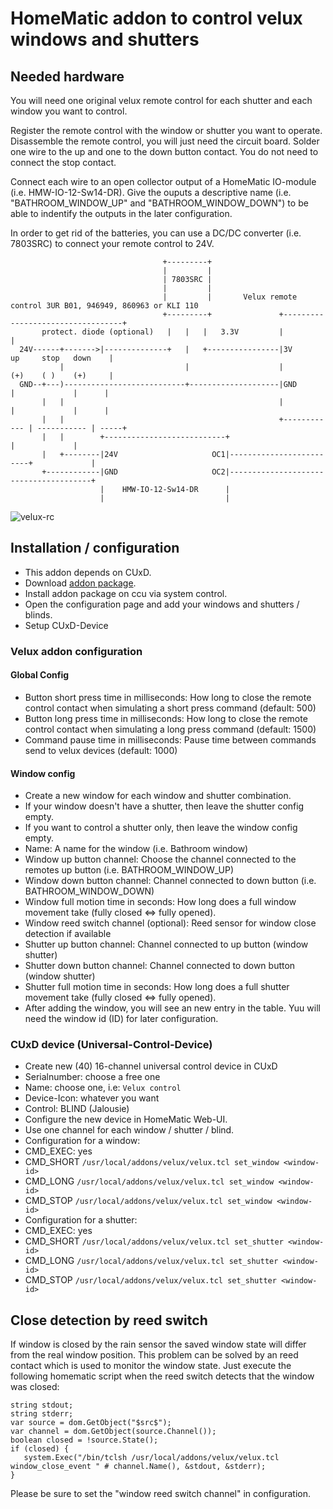 # HomeMatic addon to control velux windows and shutters

## Needed hardware
You will need one original velux remote control for each shutter and each window you want to control.

Register the remote control with the window or shutter you want to operate.
Disassemble the remote control, you will just need the circuit board.
Solder one wire to the up and one to the down button contact.
You do not need to connect the stop contact.

Connect each wire to an open collector output of a HomeMatic IO-module (i.e. HMW-IO-12-Sw14-DR).
Give the ouputs a descriptive name (i.e. "BATHROOM_WINDOW_UP" and "BATHROOM_WINDOW_DOWN") to be able to indentify the outputs in the later configuration.

In order to get rid of the batteries, you can use a DC/DC converter (i.e. 7803SRC) to connect your remote control to 24V.

```
                                  +---------+
                                  |         |
                                  | 7803SRC |
                                  |         |
                                  |         |       Velux remote control 3UR B01, 946949, 860963 or KLI 110
                                  +---------+               +----------------------------------+
       protect. diode (optional)   |   |   |   3.3V         |                                  |
  24V------+------->|--------------+   |   +----------------|3V          up     stop   down    |
           |                           |                    |            (+)    ( )    (+)     |
  GND--+---)---------------------------+--------------------|GND          |             |      |
       |   |                                                |             |             |      |
       |   |                                                +------------ | ----------- | -----+
       |   |        +---------------------------+                         |             |
       |   +--------|24V                     OC1|-------------------------+             |
       +------------|GND                     OC2|---------------------------------------+
                    |    HMW-IO-12-Sw14-DR      |
                    |                           |
```

![velux-rc](https://github.com/j-a-n/homematic-addon-velux/raw/master/doc/velux-rc.png)

## Installation / configuration
* This addon depends on CUxD.
* Download [addon package](https://github.com/j-a-n/homematic-addon-velux/raw/master/hm-velux.tar.gz).
* Install addon package on ccu via system control.
* Open the configuration page and add your windows and shutters / blinds.
* Setup CUxD-Device

### Velux addon configuration
#### Global Config
* Button short press time in milliseconds: How long to close the remote control contact when simulating a short press command (default: 500)
* Button long press time in milliseconds: How long to close the remote control contact when simulating a long press command (default: 1500)
* Command pause time in milliseconds: Pause time between commands send to velux devices (default: 1000)

#### Window config
* Create a new window for each window and shutter combination.
* If your window doesn't have a shutter, then leave the shutter config empty.
* If you want to control a shutter only, then leave the window config empty.
 * Name: A name for the window (i.e. Bathroom window)
 * Window up button channel: Choose the channel connected to the remotes up button (i.e. BATHROOM_WINDOW_UP)
 * Window down button channel: Channel connected to down button (i.e. BATHROOM_WINDOW_DOWN)
 * Window full motion time in seconds: How long does a full window movement take (fully closed <=> fully opened).
 * Window reed switch channel (optional): Reed sensor for window close detection if available
 * Shutter up button channel: Channel connected to up button (window shutter)
 * Shutter down button channel: Channel connected to down button (window shutter)
 * Shutter full motion time in seconds: How long does a full shutter movement take (fully closed <=> fully opened).
* After adding the window, you will see an new entry in the table. Yuu will need the window id (ID) for later configuration.

### CUxD device (Universal-Control-Device)
* Create new (40) 16-channel universal control device in CUxD
 * Serialnumber: choose a free one
 * Name: choose one, i.e: `Velux control`
 * Device-Icon: whatever you want
 * Control: BLIND (Jalousie)
* Configure the new device in HomeMatic Web-UI.
* Use one channel for each window / shutter / blind.
* Configuration for a window:
 * CMD_EXEC: yes
 * CMD_SHORT `/usr/local/addons/velux/velux.tcl set_window <window-id>`
 * CMD_LONG `/usr/local/addons/velux/velux.tcl set_window <window-id>`
 * CMD_STOP `/usr/local/addons/velux/velux.tcl set_window <window-id>`
* Configuration for a shutter:
 * CMD_EXEC: yes
 * CMD_SHORT `/usr/local/addons/velux/velux.tcl set_shutter <window-id>`
 * CMD_LONG `/usr/local/addons/velux/velux.tcl set_shutter <window-id>`
 * CMD_STOP `/usr/local/addons/velux/velux.tcl set_shutter <window-id>`

## Close detection by reed switch
If window is closed by the rain sensor the saved window state will differ from the real window position.
This problem can be solved by an reed contact which is used to monitor the window state.
Just execute the following homematic script when the reed switch detects that the window was closed:
```
string stdout;
string stderr;
var source = dom.GetObject("$src$");
var channel = dom.GetObject(source.Channel());
boolean closed = !source.State();
if (closed) {
   system.Exec("/bin/tclsh /usr/local/addons/velux/velux.tcl window_close_event " # channel.Name(), &stdout, &stderr);
}
```
Please be sure to set the "window reed switch channel" in configuration.
